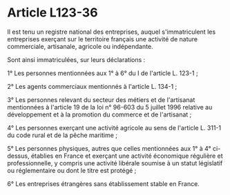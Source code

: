 # Article L123-36

Il est tenu un registre national des entreprises, auquel s'immatriculent les entreprises exerçant sur le territoire français une activité de nature commerciale, artisanale, agricole ou indépendante.

Sont ainsi immatriculées, sur leurs déclarations :

1° Les personnes mentionnées aux 1° à 6° du I de l'article L. 123-1 ;

2° Les agents commerciaux mentionnés à l'article L. 134-1 ;

3° Les personnes relevant du secteur des métiers et de l'artisanat mentionnées à l'article 19 de la loi n° 96-603 du 5 juillet 1996 relative au développement et à la promotion du commerce et de l'artisanat ;

4° Les personnes exerçant une activité agricole au sens de l'article L. 311-1 du code rural et de la pêche maritime ;

5° Les personnes physiques, autres que celles mentionnées aux 1° à 4° ci-dessus, établies en France et exerçant une activité économique régulière et professionnelle, y compris une activité libérale soumise à un statut législatif ou réglementaire ou dont le titre est protégé ;

6° Les entreprises étrangères sans établissement stable en France.
